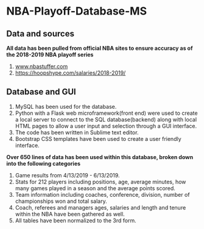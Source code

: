 # NBA-Playoff-Database-MS
## Data and sources
**All data has been pulled from official NBA sites to ensure accuracy as of the 2018-2019 NBA playoff series**
1. www.nbastuffer.com 
2. https://hoopshype.com/salaries/2018-2019/

## Database and GUI
1. MySQL has been used for the database. 
2. Python with a Flask web microframework(front end) were used to create a local server to connect to the SQL database(backend) along with local HTML pages to allow a user input and selection through a GUI interface. 
3. The code has been written in Sublime text editor. 
4. Bootstrap CSS templates have been used to create a user friendly interface.

**Over 650 lines of data has been used within this database, broken down into the following categories**
1. Game results from 4/13/2019 - 6/13/2019.
2. Stats for 212 players including positions, age, average minutes, how many games played in a season and the average points scored.
3. Team information including coaches, conference, division, number of championships won and total salary.
4. Coach, referees and managers ages, salaries and length and tenure within the NBA have been gathered as well.
5. All tables have been normalized to the 3rd form.  
